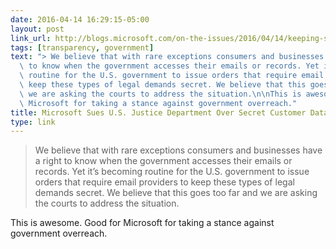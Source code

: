 ```yaml
---
date: 2016-04-14 16:29:15-05:00
layout: post
link_url: http://blogs.microsoft.com/on-the-issues/2016/04/14/keeping-secrecy-exception-not-rule-issue-consumers-businesses/
tags: [transparency, government]
text: "> We believe that with rare exceptions consumers and businesses have a right\
  \ to know when the government accesses their emails or records. Yet it\u2019s becoming\
  \ routine for the U.S. government to issue orders that require email providers to\
  \ keep these types of legal demands secret. We believe that this goes too far and\
  \ we are asking the courts to address the situation.\n\nThis is awesome. Good for\
  \ Microsoft for taking a stance against government overreach."
title: Microsoft Sues U.S. Justice Department Over Secret Customer Data Searches
type: link
---
```

> We believe that with rare exceptions consumers and businesses have a right to know when the government accesses their emails or records. Yet it’s becoming routine for the U.S. government to issue orders that require email providers to keep these types of legal demands secret. We believe that this goes too far and we are asking the courts to address the situation.

This is awesome. Good for Microsoft for taking a stance against government overreach.
